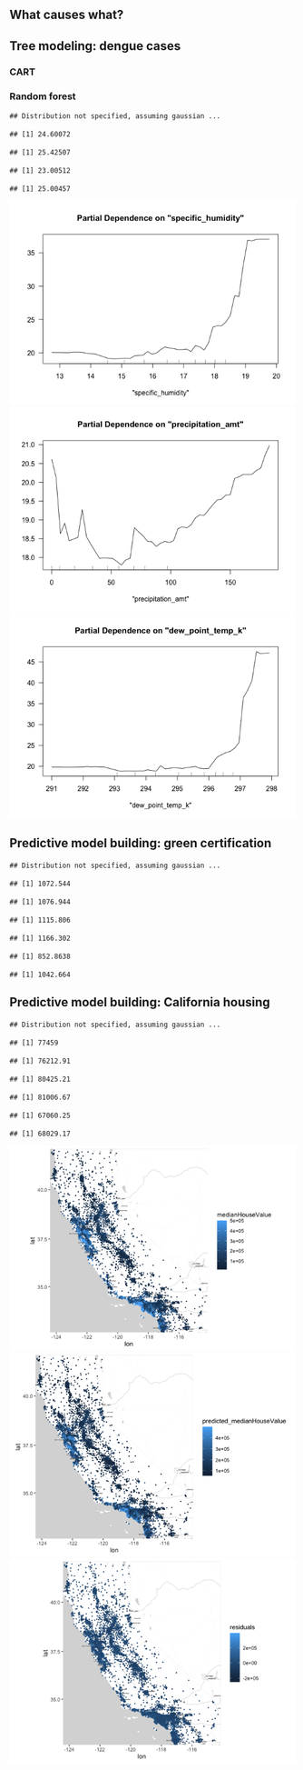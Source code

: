 ## What causes what?

## Tree modeling: dengue cases

### CART

### Random forest

    ## Distribution not specified, assuming gaussian ...

    ## [1] 24.60072

    ## [1] 25.42507

    ## [1] 23.00512

    ## [1] 25.00457

![](ECO395_Exercises_03_files/figure-markdown_github/unnamed-chunk-6-1.png)![](ECO395_Exercises_03_files/figure-markdown_github/unnamed-chunk-6-2.png)![](ECO395_Exercises_03_files/figure-markdown_github/unnamed-chunk-6-3.png)

## Predictive model building: green certification

    ## Distribution not specified, assuming gaussian ...

    ## [1] 1072.544

    ## [1] 1076.944

    ## [1] 1115.806

    ## [1] 1166.302

    ## [1] 852.8638

    ## [1] 1042.664

## Predictive model building: California housing

    ## Distribution not specified, assuming gaussian ...

    ## [1] 77459

    ## [1] 76212.91

    ## [1] 80425.21

    ## [1] 81006.67

    ## [1] 67060.25

    ## [1] 68029.17

![](ECO395_Exercises_03_files/figure-markdown_github/unnamed-chunk-8-1.png)![](ECO395_Exercises_03_files/figure-markdown_github/unnamed-chunk-8-2.png)![](ECO395_Exercises_03_files/figure-markdown_github/unnamed-chunk-8-3.png)
